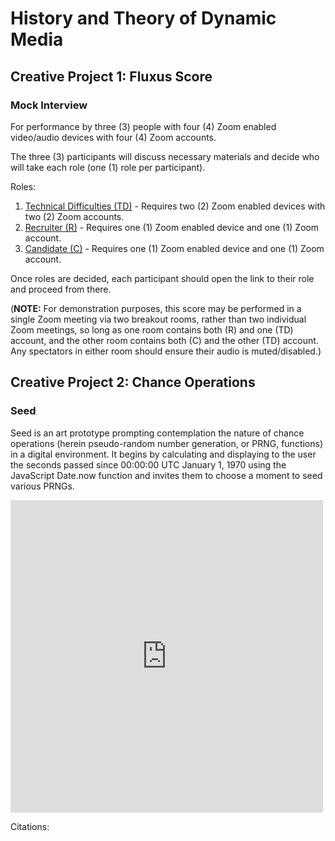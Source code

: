 # History and Theory of Dynamic Media

## Creative Project 1: Fluxus Score

### Mock Interview

For performance by three (3) people with four (4) Zoom enabled video/audio devices with four (4) Zoom accounts.

The three (3) participants will discuss necessary materials and decide who will take each role (one (1) role per participant).

Roles:
1. [Technical Difficulties (TD)](./technical_difficulties.html) - Requires two (2) Zoom enabled devices with two (2) Zoom accounts.
2. [Recruiter (R)](./recruiter.html) - Requires one (1) Zoom enabled device and one (1) Zoom account.
3. [Candidate (C)](./candidate.html) - Requires one (1) Zoom enabled device and one (1) Zoom account.

Once roles are decided, each participant should open the link to their role and proceed from there.

(**NOTE:** For demonstration purposes, this score may be performed in a single Zoom meeting via two breakout rooms, rather than two individual Zoom meetings, so long as one room contains both (R) and one (TD) account, and the other room contains both (C) and the other (TD) account. Any spectators in either room should ensure their audio is muted/disabled.)

## Creative Project 2: Chance Operations

### Seed

Seed is an art prototype prompting contemplation the nature of chance operations (herein pseudo-random number generation, or PRNG, functions) in a digital environment. It begins by calculating and displaying to the user the seconds passed since 00:00:00 UTC January 1, 1970 using the JavaScript Date.now function and invites them to choose a moment to seed various PRNGs.

<iframe src="https://thatwhichis.github.io/history-and-theory-of-dynamic-media/cp2_chance-operations/" width="500" height="500" frameborder="0" marginwidth="0" marginheight="0"></iframe>

Citations: